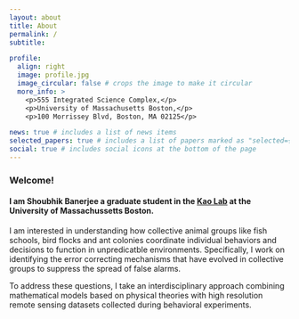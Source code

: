```yaml
---
layout: about
title: About
permalink: /
subtitle: 

profile:
  align: right
  image: profile.jpg
  image_circular: false # crops the image to make it circular
  more_info: >
    <p>555 Integrated Science Complex,</p>
    <p>University of Massachusetts Boston,</p>
    <p>100 Morrissey Blvd, Boston, MA 02125</p>

news: true # includes a list of news items
selected_papers: true # includes a list of papers marked as "selected={true}"
social: true # includes social icons at the bottom of the page
---
```


### Welcome!
#### I am **Shoubhik Banerjee** a graduate student in the [Kao Lab](https://www.thekaolab.com/) at the University of Massachussetts Boston.
I am interested in understanding how collective animal groups like fish schools, bird flocks and ant colonies coordinate individual behaviors and decisions to function in unpredicatble environments. Specifically, I work on identifying the error correcting mechanisms that have evolved in collective groups to suppress the spread of false alarms.

To address these questions, I take an interdisciplinary approach combining mathematical models based on physical theories with high resolution remote sensing datasets collected during behavioral experiments.